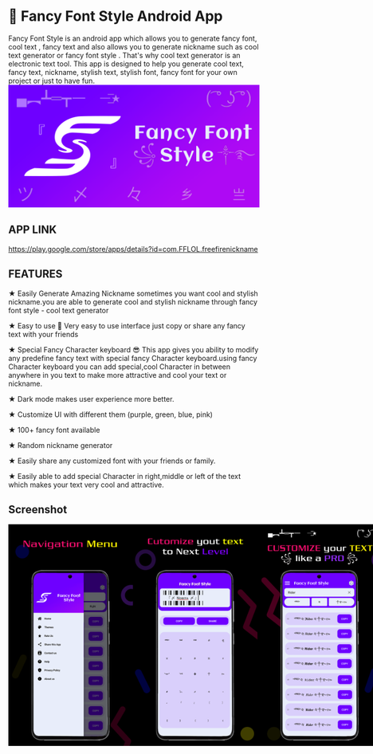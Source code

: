 #  📲 Fancy Font Style Android App

Fancy Font Style is an android app which allows you to generate fancy font, cool text , fancy text and also allows you to generate nickname such as cool text generator or fancy font style . That's why cool text generator is an electronic text tool. This app is designed to help you generate cool text, fancy text, nickname, stylish text, stylish font, fancy font for your own project or just to have fun.
![Cool Text](https://github.com/abotiakshay/Fancy-Font-Style/blob/9aff8359789a92853d5f572db51b6234b474eca1/images/Banner.png "Cool Text Generator")

## APP LINK

https://play.google.com/store/apps/details?id=com.FFLOL.freefirenickname

## FEATURES

★ Easily Generate Amazing Nickname
sometimes you want cool and stylish nickname.you are able to generate cool and stylish nickname through fancy font style - cool text generator

★ Easy to use 📲
Very easy to use interface just copy or share any fancy text with your friends

★ Special Fancy Character keyboard 😎
This app gives you ability to modify any predefine fancy text with special fancy Character keyboard.using fancy Character keyboard you can add special,cool Character in between anywhere in you text to make more attractive and cool your text or nickname.

★ Dark mode makes user experience more better.

★ Customize UI with different them (purple, green, blue, pink)

★ 100+ fancy font available

★ Random nickname generator

★ Easily share any customized font with your friends or family.

★ Easily able to add special Character in right,middle or left of the text which makes your text very cool and attractive.

## Screenshot
<div style="display: flex; flex-direction: row;">
    <img src="https://github.com/abotiakshay/Fancy-Font-Style/blob/3f6450627825d5b19df107752fe0ae5e6521597e/images/ScreenShot-4.png" width="250" />
    <img src="https://github.com/abotiakshay/Fancy-Font-Style/blob/3f6450627825d5b19df107752fe0ae5e6521597e/images/ScreenShot-3.png" width="250" />
    <img src="https://github.com/abotiakshay/Fancy-Font-Style/blob/3f6450627825d5b19df107752fe0ae5e6521597e/images/ScreenShot-1.png" width="250" />
</div>



